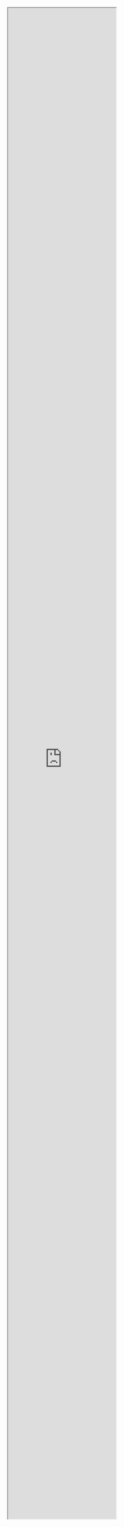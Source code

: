 
<iframe src="https://thunkable.site/w/RVsSR2UnE" height=90% width=50% title="Shroomy Web App"></iframe>
